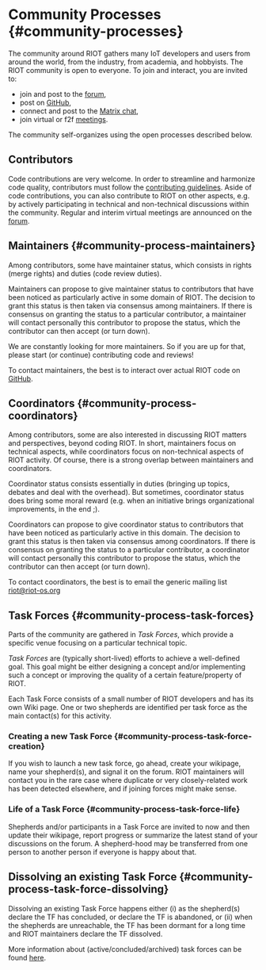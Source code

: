 # Community Processes     {#community-processes}

The community around RIOT gathers many IoT developers and users from around
the world, from the industry, from academia, and hobbyists. The RIOT
community is open to everyone. To join and interact, you are invited to:
* join and post to the [forum][riot-forum],
* post on [GitHub][riot-pull-requests],
* connect and post to the [Matrix chat][riot-matrix],
* join virtual or f2f [meetings][riot-events].

The community self-organizes using the open processes described below.

## Contributors

Code contributions are very welcome. In order to streamline and harmonize code
quality, contributors must follow the [contributing guidelines][riot-contributing-guidelines].
Aside of code contributions, you can also contribute to RIOT on other aspects,
e.g. by actively participating in technical and non-technical discussions within
the community. Regular and interim virtual meetings are announced on the
[forum][riot-events].

## Maintainers          {#community-process-maintainers}

Among contributors, some have maintainer status, which consists in rights (merge rights)
and duties (code review duties).

Maintainers can propose to give maintainer status to contributors that have been
noticed as particularly active in some domain of RIOT. The decision to grant this
status is then taken via consensus among maintainers. If there is consensus on
granting the status to a particular contributor, a maintainer will contact personally
this contributor to propose the status, which the contributor can then accept
(or turn down).

We are constantly looking for more maintainers. So if you are up for that,
please start (or continue) contributing code and reviews!

To contact maintainers, the best is to interact over actual RIOT code on
[GitHub][riot-pull-requests].

## Coordinators         {#community-process-coordinators}

Among contributors, some are also interested in discussing RIOT matters and
perspectives, beyond coding RIOT. In short, maintainers focus on technical
aspects, while coordinators focus on non-technical aspects of RIOT activity.
Of course, there is a strong overlap between maintainers and coordinators.

Coordinator status consists essentially in duties (bringing up topics, debates
and deal with the overhead). But sometimes, coordinator status does bring
some moral reward (e.g. when an initiative brings organizational improvements,
in the end ;).

Coordinators can propose to give coordinator status to contributors that have
been noticed as particularly active in this domain. The decision to grant this
status is then taken via consensus among coordinators. If there is consensus
on granting the status to a particular contributor, a coordinator will contact
personally this contributor to propose the status, which the contributor can
then accept (or turn down).

To contact coordinators, the best is to email the generic mailing list
riot@riot-os.org

## Task Forces          {#community-process-task-forces}

Parts of the community are gathered in *Task Forces*, which provide a specific
venue focusing on a particular technical topic.

*Task Forces* are (typically short-lived) efforts to achieve a well-defined goal.
This goal might be either designing a concept and/or implementing such a concept
or improving the quality of a certain feature/property of RIOT.

Each Task Force consists of a small number of RIOT developers and has its own Wiki
page. One or two shepherds are identified per task force as the main contact(s)
for this activity.

### Creating a new Task Force           {#community-process-task-force-creation}

If you wish to launch a new task force, go ahead,
create your wikipage, name your shepherd(s), and signal it on the forum. RIOT
maintainers will contact you in the rare case where duplicate or very closely-related
work has been detected elsewhere, and if joining forces might make sense.

### Life of a Task Force                {#community-process-task-force-life}

Shepherds and/or participants in a Task Force are invited
to now and then update their wikipage, report progress or summarize the latest stand
of your discussions on the forum. A shepherd-hood may be transferred from one person
to another person if everyone is happy about that.

## Dissolving an existing Task Force    {#community-process-task-force-dissolving}

Dissolving an existing Task Force happens either
(i) as the shepherd(s) declare the TF has concluded, or declare the TF is abandoned, or
(ii) when the shepherds are unreachable, the TF has been dormant for a long time and
RIOT maintainers declare the TF dissolved.

More information about (active/concluded/archived) task forces can be found [here][riot-task-forces].

<!-- Links, sorted alphabetically -->
[riot-contributing-guidelines]: https://github.com/RIOT-OS/RIOT/blob/master/CONTRIBUTING.md
[riot-events]: https://forum.riot-os.org/c/community/events
[riot-forum]: https://forum.riot-os.org/
[riot-matrix]: https://matrix.to/#/#riot-os:matrix.org
[riot-pull-requests]: https://github.com/RIOT-OS/RIOT/pulls
[riot-task-forces]: https://github.com/RIOT-OS/RIOT/wiki/Task-Forces
